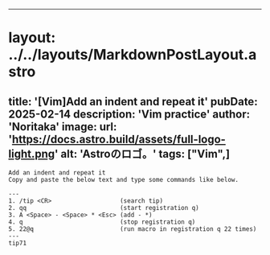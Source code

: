 
---
# layout: ../../layouts/MarkdownPostLayout.astro
title: '[Vim]Add an indent and repeat it'
pubDate: 2025-02-14
description: 'Vim practice'
author: 'Noritaka'
image:
    url: 'https://docs.astro.build/assets/full-logo-light.png'
    alt: 'Astroのロゴ。'
tags: ["Vim",]
---


```
Add an indent and repeat it
Copy and paste the below text and type some commands like below.

---
1. /tip <CR>                   (search tip)
2. qq                          (start registration q)
3. A <Space> - <Space> * <Esc> (add - *)
4. q                           (stop registration q)
5. 22@q                        (run macro in registration q 22 times)
---
tip71
```
